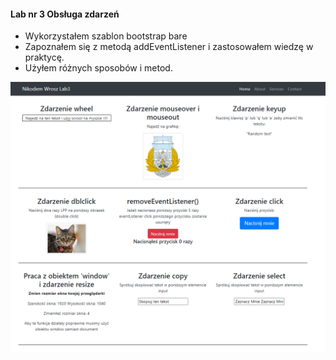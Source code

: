 #### Lab nr 3 Obsługa zdarzeń
  - Wykorzystałem szablon bootstrap bare
  - Zapoznałem się z metodą  addEventListener i zastosowałem wiedzę w praktycę.
  - Użyłem różnych sposobów i metod.
  
![strona głóna](/Lab3/scr.PNG)
